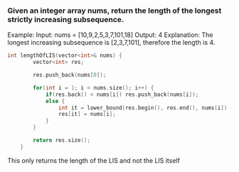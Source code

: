 ### Given an integer array nums, return the length of the longest strictly increasing subsequence.

Example:
Input: nums = [10,9,2,5,3,7,101,18]
Output: 4
Explanation: The longest increasing subsequence is [2,3,7,101], therefore the length is 4.

```cpp
int lengthOfLIS(vector<int>& nums) {
        vector<int> res;

        res.push_back(nums[0]);

        for(int i = 1; i < nums.size(); i++) {
            if(res.back() < nums[i]) res.push_back(nums[i]);
            else {
                int it = lower_bound(res.begin(), res.end(), nums[i]) - res.begin();
                res[it] = nums[i];
            }
        }

        return res.size();
    }
```

This only returns the length of the LIS and not the LIS itself
